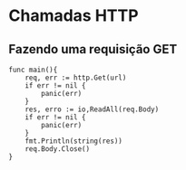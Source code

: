 # Chamadas HTTP

## Fazendo uma requisição GET

    func main(){
        req, err := http.Get(url)
        if err != nil {
            panic(err)
        }
        res, erro := io,ReadAll(req.Body)
        if err != nil {
            panic(err)
        }
        fmt.Println(string(res))
        req.Body.Close()
    }